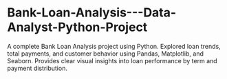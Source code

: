 # Bank-Loan-Analysis---Data-Analyst-Python-Project
A complete Bank Loan Analysis project using Python.  Explored loan trends, total payments, and customer behavior using Pandas, Matplotlib, and Seaborn.  Provides clear visual insights into loan performance by term and payment distribution.
